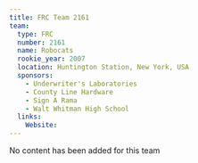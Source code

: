 ```yaml
---
title: FRC Team 2161
team:
  type: FRC
  number: 2161
  name: Robocats
  rookie_year: 2007
  location: Huntington Station, New York, USA
  sponsors:
    - Underwriter's Laboratories
    - County Line Hardware
    - Sign A Rama
    - Walt Whitman High School
  links:
    Website: 
---
```

No content has been added for this team